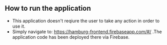 ## How to run the application

* This application doesn't reqiure the user to take any action in order to use it.
* Simply navigate to: https://hamburg-frontend.firebaseapp.com/#/ .The application code has been deployed there via Firebase.
